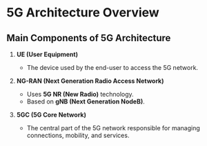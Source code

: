 # 5G Architecture Overview

## Main Components of 5G Architecture

1. **UE (User Equipment)**  
   - The device used by the end-user to access the 5G network.

2. **NG-RAN (Next Generation Radio Access Network)**  
   - Uses **5G NR (New Radio)** technology.  
   - Based on **gNB (Next Generation NodeB)**.

3. **5GC (5G Core Network)**  
   - The central part of the 5G network responsible for managing connections, mobility, and services.
